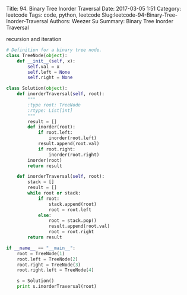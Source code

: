 Title: 94. Binary Tree Inorder Traversal 
Date: 2017-03-05 1:51
Category: leetcode
Tags: code, python, leetcode
Slug:leetcode-94-Binary-Tree-Inorder-Traversal 
Authors: Weezer Su
Summary: Binary Tree Inorder Traversal

recursion and iteration
```python
# Definition for a binary tree node.
class TreeNode(object):
    def __init__(self, x):
        self.val = x
        self.left = None
        self.right = None

class Solution(object):
    def inorderTraversal(self, root):
        """
        :type root: TreeNode
        :rtype: List[int]
        """
        result = []
        def inorder(root):
            if root.left:
                inorder(root.left)
            result.append(root.val)
            if root.right:
                inorder(root.right)
        inorder(root)
        return result

    def inorderTraversal(self, root):
        stack = []
        result = []
        while root or stack:
            if root:
                stack.append(root)
                root = root.left
            else:
                root = stack.pop()
                result.append(root.val)
                root = root.right
        return result

if __name__ == "__main__":
    root = TreeNode(1)
    root.left = TreeNode(2)
    root.right = TreeNode(3)
    root.right.left = TreeNode(4)

    s = Solution()
    print s.inorderTraversal(root)
```

